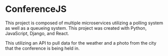 # ConferenceJS

This project is composed of multiple microservices utilizing a polling system as well as a queueing system. 
This project was created with Python, JavaScript, Django, and React.

This utilizing an API to pull data for the weather and a photo from the city that the conference is being held in. 
